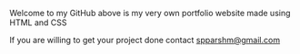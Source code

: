 Welcome to my GitHub above is my very own portfolio website made using HTML and CSS 

If you are willing to get your project done contact spparshm@gmail.com
